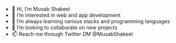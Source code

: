 - 👋 Hi, I’m Musab Shakeel
- 👀 I’m interested in web and app development
- 🌱 I’m always learning various stacks and programming languages
- 💞️ I’m looking to collaborate on new projects
- 📫 Reach me through Twitter DM @MusabShakeel

<!---
MusabShakeel576/MusabShakeel576 is a ✨ special ✨ repository because its `README.md` (this file) appears on your GitHub profile.
You can click the Preview link to take a look at your changes.
--->
